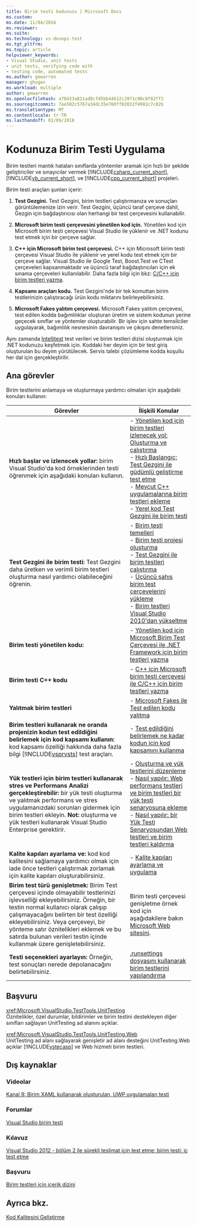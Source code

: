```yaml
---
title: Birim testi kodunuzu | Microsoft Docs
ms.custom: 
ms.date: 11/04/2016
ms.reviewer: 
ms.suite: 
ms.technology: vs-devops-test
ms.tgt_pltfrm: 
ms.topic: article
helpviewer_keywords:
- Visual Studio, unit tests
- unit tests, verifying code with
- testing code, automated tests
ms.author: gewarren
manager: ghogen
ms.workload: multiple
author: gewarren
ms.openlocfilehash: a70433a811ad8cf45bb44b12c2971c90c8f82ff2
ms.sourcegitcommit: 7ae502c5767a34dc35e760ff02032f4902c7c02b
ms.translationtype: MT
ms.contentlocale: tr-TR
ms.lasthandoff: 01/09/2018
---
```

# <a name="unit-test-your-code"></a>Kodunuza Birim Testi Uygulama
Birim testleri mantık hataları sınıflarda yöntemler aramak için hızlı bir şekilde geliştiriciler ve sınayıcılar vermek [!INCLUDE[csharp_current_short](../misc/includes/csharp_current_short_md.md)], [!INCLUDE[vb_current_short](../debugger/includes/vb_current_short_md.md)], ve [!INCLUDE[cpp_current_short](../misc/includes/cpp_current_short_md.md)] projeleri.  
  
 Birim testi araçları şunları içerir:  
  
1.  **Test Gezgini.** Test Gezgini, birim testleri çalıştırmanıza ve sonuçları görüntülemenize izin verir. Test Gezgini, üçüncü taraf çerçeve dahil, Gezgin için bağdaştırıcısı olan herhangi bir test çerçevesini kullanabilir.  
  
2.  **Microsoft birim testi çerçevesini yönetilen kod için.** Yönetilen kod için Microsoft birim testi çerçevesi Visual Studio ile yüklenir ve .NET kodunu test etmek için bir çerçeve sağlar.  
  
3.  **C++ için Microsoft birim test çerçevesi.** C++ için Microsoft birim testi çerçevesi Visual Studio ile yüklenir ve yerel kodu test etmek için bir çerçeve sağlar.  Visual Studio ile Google Test, Boost.Test ve CTest çerçeveleri kapsanmaktadır ve üçüncü taraf bağdaştırıcıları için ek sınama çerçeveleri kullanılabilir. Daha fazla bilgi için bkz: [C/C++ için birim testleri yazma](writing-unit-tests-for-c-cpp.md). 
  
4.  **Kapsamı araçları kodu.** Test Gezgini'nde bir tek komuttan birim testlerinizin çalıştıracağı ürün kodu miktarını belirleyebilirsiniz.  
  
5.  **Microsoft Fakes yalıtım çerçevesi.** Microsoft Fakes yalıtım çerçevesi, test edilen kodda bağımlılıklar oluşturan üretim ve sistem kodunun yerine geçecek sınıflar ve yöntemler oluşturabilir. Bir işlev için sahte temsilciler uygulayarak, bağımlılık nesnesinin davranışını ve çıkışını denetlersiniz.  
  
 Aynı zamanda [Intellitest](../test/generate-unit-tests-for-your-code-with-intellitest.md) test verileri ve birim testleri dizisi oluşturmak için .NET kodunuzu keşfetmek için. Koddaki her deyim için bir test giriş oluşturulan bu deyim yürütülecek. Servis talebi çözümleme kodda koşullu her dal için gerçekleştirilir.  
  
## <a name="key-tasks"></a>Ana görevler  
 Birim testlerini anlamaya ve oluşturmaya yardımcı olmaları için aşağıdaki konuları kullanın:  
  
|Görevler|İlişkili Konular|  
|-----------|-----------------------|  
|**Hızlı başlar ve izlenecek yollar:** birim Visual Studio'da kod örneklerinden testi öğrenmek için aşağıdaki konuları kullanın.|-   [Yönetilen kod için birim testleri izlenecek yol: Oluşturma ve çalıştırma](../test/walkthrough-creating-and-running-unit-tests-for-managed-code.md)<br />-   [Hızlı Başlangıç: Test Gezgini ile güdümlü geliştirme test etme](../test/quick-start-test-driven-development-with-test-explorer.md)<br />-   [Mevcut C++ uygulamalarına birim testleri ekleme](../test/unit-testing-existing-cpp-applications-with-test-explorer.md)<br />-   [Yerel kod Test Gezgini ile birim testi](http://msdn.microsoft.com/en-us/8a09d6d8-3613-49d8-9ffe-11375ac4736c)|  
|**Test Gezgini ile birim testi:** Test Gezgini daha üretken ve verimli birim testleri oluşturma nasıl yardımcı olabileceğini öğrenin.|-   [Birim testi temelleri](../test/unit-test-basics.md)<br />-   [Birim testi projesi oluşturma](../test/create-a-unit-test-project.md)<br />-   [Test Gezgini ile birim testleri çalıştırma](../test/run-unit-tests-with-test-explorer.md)<br />-   [Üçüncü şahıs birim test çerçevelerini yükleme](../test/install-third-party-unit-test-frameworks.md)<br />-   [Birim testleri Visual Studio 2010'dan yükseltme](http://msdn.microsoft.com/en-us/9bb75856-f68a-4de2-a084-b08a947a1172)|  
|**Birim testi yönetilen kodu:**|-   [Yönetilen kod için Microsoft Birim Test Çerçevesi ile .NET Framework için birim testleri yazma](../test/writing-unit-tests-for-the-dotnet-framework-with-the-microsoft-unit-test-framework-for-managed-code.md)|  
|**Birim testi C++ kodu**|-   [C++ için Microsoft birim testi çerçevesi ile C/C++ için birim testleri yazma](../test/writing-unit-tests-for-c-cpp-with-the-microsoft-unit-testing-framework-for-cpp.md)|  
|**Yalıtmak birim testleri**|-   [Microsoft Fakes ile Test edilen kodu yalıtma](../test/isolating-code-under-test-with-microsoft-fakes.md)|  
|**Birim testleri kullanarak ne oranda projenizin kodun test edildiğini belirlemek için kod kapsamı kullanın:** kod kapsamı özelliği hakkında daha fazla bilgi [!INCLUDE[vsprvsts](../code-quality/includes/vsprvsts_md.md)] test araçları.|-   [Test edildiğini belirlemek ne kadar kodun için kod kapsamını kullanma](../test/using-code-coverage-to-determine-how-much-code-is-being-tested.md)|  
|**Yük testleri için birim testleri kullanarak stres ve Performans Analizi gerçekleştirebilir:** bir yük testi oluşturma ve yalıtmak performans ve stres uygulamanızdaki sorunları gidermek için birim testleri ekleyin. **Not:** oluşturma ve yük testleri kullanarak Visual Studio Enterprise gerektirir.|-   [Oluşturma ve yük testlerini düzenleme](http://msdn.microsoft.com/en-us/e2985d15-60a7-4177-93b4-f986c2936337)<br />-   [Nasıl yapılır: Web performans testleri ve birim testleri bir yük testi senaryosuna ekleme](http://msdn.microsoft.com/en-us/03cc073e-9bdf-4530-ae46-504a51884594)<br />-   [Nasıl yapılır: bir Yük Testi Senaryosundan Web testleri ve birim testleri kaldırma](http://msdn.microsoft.com/en-us/3d6128d2-82b0-42fc-bda2-23a8aa03be07)|  
|**Kalite kapıları ayarlama ve:** kod kod kalitesini sağlamaya yardımcı olmak için iade önce testleri çalıştırmak zorlamak için kalite kapıları oluşturabilirsiniz.|-   [Kalite kapıları ayarlama ve uygulama](http://msdn.microsoft.com/Library/bdc5666e-6cf0-45b2-a0a1-133c3f61e852)|  
|**Birim test türü genişletmek:** Birim Test çerçevesi içinde olmayabilir testlerinizi işlevselliği ekleyebilirsiniz. Örneğin, bir testin normal kullanıcı olarak çalışıp çalışmayacağını belirten bir test özelliği ekleyebilirsiniz. Veya çerçeveyi, bir yönteme satır öznitelikleri eklemek ve bu satırda bulunan verileri testin içinde kullanmak üzere genişletebilirsiniz.|Birim testi çerçevesi genişletme örnek kod için aşağıdakilere bakın [Microsoft Web sitesini](http://go.microsoft.com/fwlink/?LinkId=185591).|  
|**Testi seçenekleri ayarlayın:** Örneğin, test sonuçları nerede depolanacağını belirtebilirsiniz.|[.runsettings dosyasını kullanarak birim testlerini yapılandırma](../test/configure-unit-tests-by-using-a-dot-runsettings-file.md)|  
  
## <a name="reference"></a>Başvuru  
 <xref:Microsoft.VisualStudio.TestTools.UnitTesting>  
 Öznitelikler, özel durumlar, bildirimler ve birim testini destekleyen diğer sınıfları sağlayan UnitTesting ad alanını açıklar.  
  
 <xref:Microsoft.VisualStudio.TestTools.UnitTesting.Web>  
 UnitTesting ad alanı sağlayarak genişletir ad alanı desteğini UnitTesting.Web açıklar [!INCLUDE[vstecasp](../code-quality/includes/vstecasp_md.md)] ve Web hizmeti birim testleri.  
  
## <a name="external-resources"></a>Dış kaynaklar  
  
### <a name="videos"></a>Videolar  
 [Kanal 9: Birim XAML kullanarak oluşturulan, UWP uygulamaları testi](http://go.microsoft.com/fwlink/?LinkId=226285)  
  
### <a name="forums"></a>Forumlar  
 [Visual Studio birim testi](http://go.microsoft.com/fwlink/?LinkId=224477)  
  
### <a name="guidance"></a>Kılavuz  
 [Visual Studio 2012 - bölüm 2 ile sürekli teslimat için test etme: birim testi: iç test etme](http://go.microsoft.com/fwlink/?LinkID=255188)  
  
### <a name="reference"></a>Başvuru  
 [Birim testleri için içerik dizini](http://go.microsoft.com/fwlink/?LinkID=254719)  
  
## <a name="see-also"></a>Ayrıca bkz.

[Kod Kalitesini Geliştirme](/visualstudio/test/improve-code-quality)

